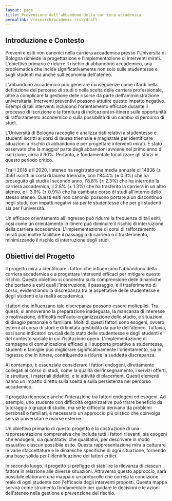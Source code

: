 ```yaml
---
layout: page
title: Prevenzione dell'abbandono della carriera accademica
permalink: /research/academic-risk/draft
---
```


## Introduzione e Contesto

Prevenire esiti non canonici nella carriera accademica presso l'Università di Bologna richiede la progettazione e l'implementazione di interventi mirati.
L'obiettivo primario è ridurre il rischio di abbandono accademico, una problematica che incide significativamente non solo sulle studentesse e sugli studenti ma anche sull'economia dell'ateneo.

L'abbandono accademico può generare conseguenze come ritardi nella definizione del percorso di studi o nella scelta della carriera professionale, oltre a complicare la gestione delle risorse da parte dell'amministrazione universitaria.
Interventi preventivi possono attutire questo impatto negativo.
Esempi di tali interventi includono l'orientamento efficace durante il processo di iscrizione e la fornitura di indicazioni in-itinere sulle opportunità di rafforzamento accademico o sulla possibilità di un cambio di percorso di studi.

L'Università di Bologna raccoglie e analizza dati relativi a studentesse e studenti iscritti ai corsi di laurea triennale e magistrale per identificare situazioni a rischio di abbandono e per progettare interventi mirati.
È stato osservato che la maggior parte degli abbandoni avviene nel primo anno di iscrizione, circa il 90%. Pertanto, è fondamentale focalizzare gli sforzi in questo periodo critico.

Tra il 2016 e il 2020, l'ateneo ha registrato una media annuale di 14836 (± 356) iscritti ai corsi di laurea triennale, con l'84.4% (± 0.3%) che ha proseguito gli studi al secondo anno, l'8.8% (± 2.3%) che ha interrotto la carriera accademica, il 2.8% (± 1.3%) che ha trasferito la carriera in un altro ateneo, e il 3.9% (± 0.9%) che ha cambiato corso di studi all'interno dello stesso ateneo.
Questi esiti non canonici possono portare a un discontinuo negli studi, con impatti negativi sia per le studentesse che per gli studenti sia per l'università.

Un efficace orientamento all'ingresso può ridurre la frequenza di tali esiti, così come un orientamento in itinere può diminuire il rischio di interruzione della carriera accademica.
L'implementazione di corsi di rafforzamento mirati può inoltre facilitare il passaggio di carriera o il trasferimento, minimizzando il rischio di interruzione degli studi.

## Obiettivi del Progetto

Il progetto mira a identificare i fattori che influenzano l'abbandono della carriera accademica e a progettare interventi efficaci per mitigare questo rischio.
Questo obiettivo si concentra sulla comprensione delle dinamiche che portano a esiti quali l'interruzione, il passaggio, e il trasferimento di corso, evidenziando la discrepanza tra le aspettative delle studentesse e degli studenti e la realtà accademica.

I fattori che influenzano tale discrepanza possono essere molteplici.
Tra questi, si annoverano la preparazione inadeguata, la mancanza di interesse o motivazione, difficoltà nell'auto-organizzazione dello studio, e situazioni di disagio personale o familiare.
Molti di questi fattori sono esogeni, ovvero esterni al corso di studi e di limitata gestibilità da parte dell'ateneo.
Tuttavia, essi sono indicatori cruciali dello stato delle studentesse e degli studenti e del contesto sociale in cui l'istituzione opera.
L'implementazione di campagne di comunicazione efficaci e il supporto proattivo a studentesse, studenti e famiglie può migliorare significativamente l'orientamento, sia in ingresso che in itinere, contribuendo a ridurre la suddetta discrepanza.

Al contempo, è essenziale considerare i fattori endogeni, direttamente collegati al corso di studi, come la qualità dell'insegnamento, i servizi offerti, le strutture, i materiali didattici, e le attività di placement.
Questi elementi hanno un impatto diretto sulla scelta e sulla persistenza nel percorso accademico.

Il progetto riconosce anche l'interazione tra fattori endogeni ed esogeni.
Ad esempio, uno studente con difficoltà organizzative può trarre beneficio da tutoraggio o gruppi di studio, ma se le difficoltà derivano da problemi personali o familiari, è necessario un approccio più olistico che coinvolga servizi universitari e risorse esterne.

Un obiettivo primario di questo progetto è la costruzione di una rappresentazione comprensiva che includa tutti i fattori rilevanti, sia esogeni che endogeni, sia quantitativi che qualitativi, per descrivere in modo esaustivo ciascun possibile esito.
Questa rappresentazione mira a catturare le varie sfaccettature e le dinamiche specifiche di ogni situazione, fornendo una base solida per l'identificazione dei fattori critici.

In secondo luogo, il progetto si prefigge di stabilire la rilevanza di ciascun fattore in relazione alle diverse situazioni.
Attraverso questo approccio, sarà possibile elaborare una mappa o un protocollo che correla la condizione reale di ogni studente con l'efficacia degli interventi proposti.
Questa mappa servirà come strumento fondamentale per guidare le decisioni e le azioni dell'ateneo nella gestione e prevenzione del rischio.

